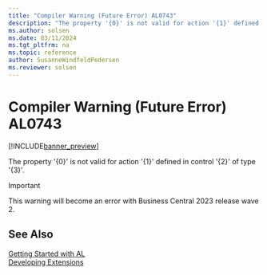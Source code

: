 ```yaml
---
title: "Compiler Warning (Future Error) AL0743"
description: "The property '{0}' is not valid for action '{1}' defined in control '{2}' of type '{3}'."
ms.author: solsen
ms.date: 03/11/2024
ms.tgt_pltfrm: na
ms.topic: reference
author: SusanneWindfeldPedersen
ms.reviewer: solsen
---
```

[//]: # (START>DO_NOT_EDIT)
[//]: # (IMPORTANT:Do not edit any of the content between here and the END>DO_NOT_EDIT.)
[//]: # (Any modifications should be made in the .xml files in the ModernDev repo.)
# Compiler Warning (Future Error) AL0743

[!INCLUDE[banner_preview](../includes/banner_preview.md)]

The property '{0}' is not valid for action '{1}' defined in control '{2}' of type '{3}'.


> [!IMPORTANT]
> This warning will become an error with Business Central 2023 release wave 2.  

[//]: # (IMPORTANT: END>DO_NOT_EDIT)
## See Also  
[Getting Started with AL](../devenv-get-started.md)  
[Developing Extensions](../devenv-dev-overview.md)  